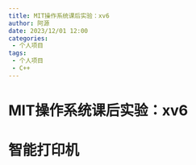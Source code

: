 ```yaml
---
title: MIT操作系统课后实验：xv6
author: 阿源
date: 2023/12/01 12:00
categories:
 - 个人项目
tags:
 - 个人项目
 - C++
---
```

# MIT操作系统课后实验：xv6

# 智能打印机
